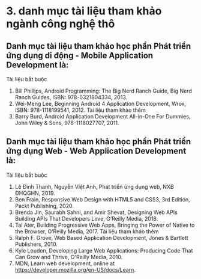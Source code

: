 # 3. danh mục tài liệu tham khảo ngành công nghệ thô
## Danh mục tài liệu tham khảo học phần Phát triển ứng dụng di động - Mobile Application Development là:
Tài liệu bắt buộc
1. Bill Phillips, Android Programming: The Big Nerd Ranch Guide, Big Nerd Ranch Guides, ISBN: 978-0321804334, 2013.
2. Wei-Meng Lee, Beginning Android 4 Application Development, Wrox, ISBN: 978-1118199541, 2012.
Tài liệu tham khảo thêm
1. Barry Burd, Android Application Development All-in-One For Dummies, John Wiley & Sons, 978-1118027707, 2011.
## Danh mục tài liệu tham khảo học phần Phát triển ứng dụng Web - Web Application Development là:
Tài liệu bắt buộc
1. Lê Đình Thanh, Nguyễn Việt Anh, Phát triển ứng dụng web, NXB ĐHQGHN, 2019.
2. Ben Frain, Responsive Web Design with HTML5 and CSS3, 3rd Edition, Packt Publishing, 2020.
3. Brenda Jin, Saurabh Sahni, and Amir Shevat, Designing Web APIs Building APIs That Developers Love, O’Reilly Media, 2018.
4. Tal Ater, Building Progressive Web Apps, Bringing the Power of Native to the Browser, O’Reilly Media, 2017.
Tài liệu tham khảo thêm
1. Ralph F. Grove, Web Based Application Development, Jones & Bartlett Publishers, 2010.
2. Kyle Loudon, Developing Large Web Applications: Producing Code That Can Grow and Thrive, O'Reilly Media, 2010.
3. MDN, Learn web development, online at https://developer.mozilla.org/en-US/docs/Learn.
